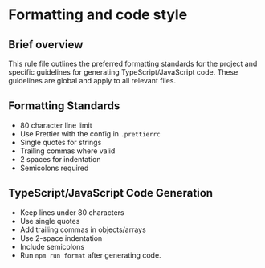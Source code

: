 # Formatting and code style

## Brief overview

This rule file outlines the preferred formatting standards for the project and
specific guidelines for generating TypeScript/JavaScript code. These guidelines
are global and apply to all relevant files.

## Formatting Standards

- 80 character line limit
- Use Prettier with the config in `.prettierrc`
- Single quotes for strings
- Trailing commas where valid
- 2 spaces for indentation
- Semicolons required

## TypeScript/JavaScript Code Generation

- Keep lines under 80 characters
- Use single quotes
- Add trailing commas in objects/arrays
- Use 2-space indentation
- Include semicolons
- Run `npm run format` after generating code.
